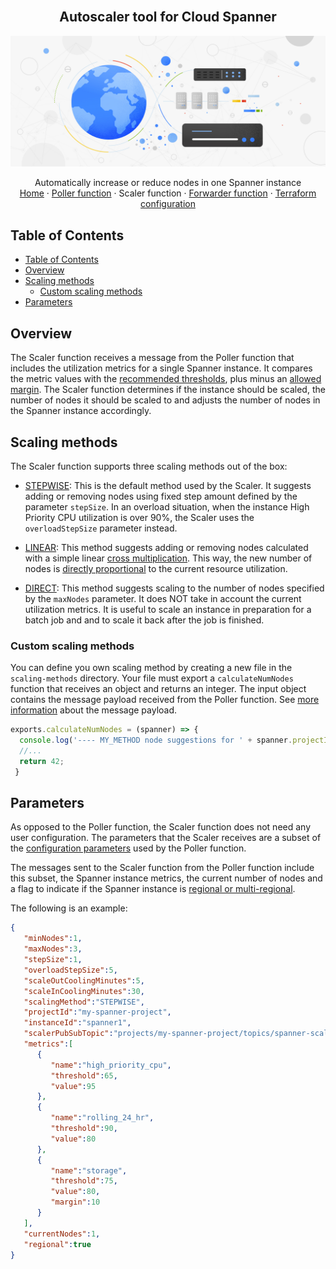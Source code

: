 <br />
<p align="center">
  <h2 align="center">Autoscaler tool for Cloud Spanner</h2>
  <img alt="Autoscaler" src="../resources/BlogHeader_Database_3.max-2200x2200.jpg">

  <p align="center">
    <!-- In one sentence: what does the code in this directory do? -->
    Automatically increase or reduce nodes in one Spanner instance
    <br />
    <a href="../README.md">Home</a>
    ·
    <a href="../poller/README.md">Poller function</a>
    ·
    Scaler function
    ·
    <a href="../forwarder/README.md">Forwarder function</a>
    ·
    <a href="../terraform/README.md">Terraform configuration</a>
  </p>
</p>

## Table of Contents

*   [Table of Contents](#table-of-contents)
*   [Overview](#overview)
*   [Scaling methods](#scaling-methods)
    *   [Custom scaling methods](#custom-scaling-methods)
*   [Parameters](#parameters)

## Overview

The Scaler function receives a message from the Poller function that includes
the utilization metrics for a single Spanner instance. It compares the metric
values with the [recommended thresholds][spanner-metrics], plus minus an
[allowed margin](poller/README.md#margins). The Scaler function determines
if the instance should be scaled, the number of nodes it should be scaled to
and adjusts the number of nodes in the Spanner instance accordingly.

## Scaling methods

The Scaler function supports three scaling methods out of the box: 

*   [STEPWISE](scaling-methods/stepwise.js): This is the default method used by the
Scaler. It suggests adding or removing nodes using fixed step amount defined by
the parameter `stepSize`. In an overload situation, when the instance High
Priority CPU utilization is over 90%, the Scaler uses the `overloadStepSize`
parameter instead.

*   [LINEAR](scaling-methods/linear.js): This method suggests adding or removing
    nodes calculated with a simple linear
    [cross multiplication][cross-multiplication]. This way, the new number of
    nodes is [directly proportional][directly-proportional] to the current
    resource utilization.

*   [DIRECT](scaling-methods/direct.js): This method suggests scaling to the
    number of nodes specified by the `maxNodes` parameter. It does NOT take in
    account the current utilization metrics. It is useful to scale an instance
    in preparation for a batch job and and to scale it back after the job is
    finished.

### Custom scaling methods

You can define you own scaling method by creating a new file in the
`scaling-methods` directory. Your file must export a `calculateNumNodes`
function that receives an object and returns an integer. The input object
contains the message payload received from the Poller function. See
[more information](#parameters) about the message payload.

```js
exports.calculateNumNodes = (spanner) => {
  console.log('---- MY_METHOD node suggestions for ' + spanner.projectId + "/" + spanner.instanceId + '----');
  //...
  return 42;
 }
```

## Parameters

As opposed to the Poller function, the Scaler function does not need any user
configuration. The parameters that the Scaler receives are a subset of the
[configuration parameters][autoscaler-poller-parameters] used by the Poller
function.

The messages sent to the Scaler function from the Poller function include this
subset, the Spanner instance metrics, the current number of nodes and a flag to
indicate if the Spanner instance is
[regional or multi-regional][spanner-regional].

The following is an example:

```json
{
   "minNodes":1,
   "maxNodes":3,
   "stepSize":1,
   "overloadStepSize":5,
   "scaleOutCoolingMinutes":5,
   "scaleInCoolingMinutes":30,
   "scalingMethod":"STEPWISE",
   "projectId":"my-spanner-project",
   "instanceId":"spanner1",
   "scalerPubSubTopic":"projects/my-spanner-project/topics/spanner-scaling",
   "metrics":[
      {
         "name":"high_priority_cpu",
         "threshold":65,
         "value":95
      },
      {
         "name":"rolling_24_hr",
         "threshold":90,
         "value":80
      },
      {
         "name":"storage",
         "threshold":75,
         "value":80,
         "margin":10
      }
   ],
   "currentNodes":1,
   "regional":true
}
```

<!-- LINKS: https://www.markdownguide.org/basic-syntax/#reference-style-links -->

[spanner-metrics]: https://cloud.google.com/spanner/docs/monitoring-cloud#create-alert
[autoscaler-poller-parameters]: ../poller/README.md#configuration-parameters
[spanner-regional]: https://cloud.google.com/spanner/docs/instances#configuration
[directly-proportional]: https://en.wikipedia.org/wiki/Proportionality_(mathematics)#Direct_proportionality
[cross-multiplication]: https://en.wikipedia.org/wiki/Cross-multiplication
